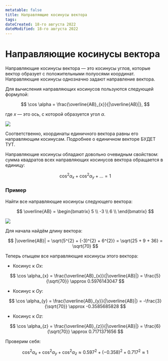 ```yaml
---
metatable: false
title: Направляющие косинусы вектора
tags:
dateCreated: 18-го августа 2022
dateModified: 18-го августа 2022
---
```

# Направляющие косинусы вектора

Направляющие косинусы вектора — это косинусы углов, которые вектор образует с положительными полуосями координат. Направляющие косинусы однозначно задают направление вектора.

Для вычисления направляющих косинусов пользуются следующей формулой:

$$
\cos \alpha = \frac{\overline{AB}_{x}}{|\overline{AB}|},
$$

где $x$ — это ось, с которой образуется угол $\alpha$.

![](https://imgur.com/QK72BrG.png)

Соответственно, координаты единичного вектора равны его направляющим косинусам. Подробнее о единичном векторе БУДЕТ ТУТ.

Направляющие косинусы обладают довольно очевидным свойством: сумма квадратов всех направляющих косинусов вектора обращается в единицу:

$$
\cos^{2} \alpha_{x} + \cos^{2} \alpha_{y} + \ldots = 1
$$

### Пример

Найти все направляющие косинусы следующего вектора:

$$
\overline{AB} = \begin{bmatrix}
5 \\ 
-3 \\ 
6 \\ 
\end{bmatrix}
$$

![](https://imgur.com/y8RU54J.png)

Для начала найдём длину вектора:

$$
|\overline{AB}| = \sqrt{5^{2} + (-3)^{2} + 6^{2}} = \sqrt{25 + 9 + 36} = \sqrt{70}
$$

Теперь отыщем все направляющие косинусы этого вектора:

- Косинус к $Ox$:

$$
\cos \alpha_{x} = \frac{\overline{AB}_{x}}{|\overline{AB}|} = \frac{5}{\sqrt{70}} \approx 0.5976143047
$$

- Косинус к $Oy$:

$$
\cos \alpha_{y} = \frac{\overline{AB}_{y}}{|\overline{AB}|} = -\frac{3}{\sqrt{70}} \approx -0.3585685828
$$

- Косинус к $Oz$:

$$
\cos \alpha_{z} = \frac{\overline{AB}_{z}}{|\overline{AB}|} = \frac{6}{\sqrt{70}} \approx 0.7171371656
$$

Проверим себя:

$$
\cos^{2} \alpha_{x} + \cos^{2} \alpha_{y} + \cos^{2} \alpha_{z} \approx 0.597^{2} + (-0.358)^{2} + 0.717^{2} \approx 1 
$$
